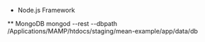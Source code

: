 * Node.js Framework

** MongoDB
mongod --rest --dbpath /Applications/MAMP/htdocs/staging/mean-example/app/data/db